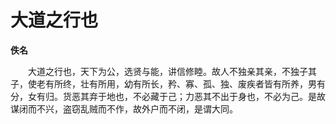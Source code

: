 # 大道之行也

**佚名**

　　大道之行也，天下为公，选贤与能，讲信修睦。故人不独亲其亲，不独子其子，使老有所终，壮有所用，幼有所长，矜、寡、孤、独、废疾者皆有所养，男有分，女有归。货恶其弃于地也，不必藏于己；力恶其不出于身也，不必为己。是故谋闭而不兴，盗窃乱贼而不作，故外户而不闭，是谓大同。